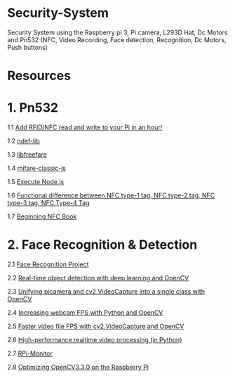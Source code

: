 # Security-System
Security System using the Raspberry pi 3, Pi camera, L293D Hat, Dc Motors and Pn532 (NFC, Video Recording, Face detection, Recognition, Dc Motors, Push buttons)

# Resources

# 1. Pn532

1.1 [Add RFID/NFC read and write to your Pi in an hour!](https://learn.adafruit.com/adafruit-nfc-rfid-on-raspberry-pi/building-libnfc)

1.2 [ndef-lib](https://www.npmjs.com/package/ndef-lib)

1.3 [libfreefare](https://github.com/nfc-tools/libfreefare)

1.4 [mifare-classic-js](https://github.com/don/mifare-classic-js)

1.5 [Execute Node.js](http://sweetme.at/2014/02/17/a-simple-approach-to-execute-a-node.js-script-from-python/)

1.6 [Functional difference between NFC type-1 tag, NFC type-2 tag, NFC type-3 tag, NFC Type-4 Tag](http://www.rfwireless-world.com/Tutorials/NFC-Type1-Tag-vs-NFC-Type2-Tag-vs-NFC-Type3-Tag-NFC-Type4-Tag-Types.html)

1.7 [Beginning NFC Book](https://www.safaribooksonline.com/library/view/beginning-nfc/9781449324094/)

# 2. Face Recognition & Detection

2.1 [Face Recognition Project](https://face-recognition.readthedocs.io/en/latest/face_recognition.html)

2.2 [Real-time object detection with deep learning and OpenCV](https://www.pyimagesearch.com/2017/09/18/real-time-object-detection-with-deep-learning-and-opencv/)

2.3 [Unifying picamera and cv2.VideoCapture into a single class with OpenCV](https://www.pyimagesearch.com/2016/01/04/unifying-picamera-and-cv2-videocapture-into-a-single-class-with-opencv/)

2.4 [Increasing webcam FPS with Python and OpenCV](https://www.pyimagesearch.com/2015/12/21/increasing-webcam-fps-with-python-and-opencv/)

2.5 [Faster video file FPS with cv2.VideoCapture and OpenCV](https://www.pyimagesearch.com/2017/02/06/faster-video-file-fps-with-cv2-videocapture-and-opencv/)

2.6 [High-performance realtime video processing (in Python)](https://github.com/vmlaker/sherlock)

2.7 [RPi-Monitor](http://rpi-experiences.blogspot.com.eg/2017/08/the-version-2.html#more)

2.8 [Optimizing OpenCV3.3.0 on the Raspberry Pi](https://www.pyimagesearch.com/2017/10/09/optimizing-opencv-on-the-raspberry-pi/)
